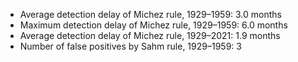 
* Average detection delay of Michez rule, 1929–1959:  3.0 months
* Maximum detection delay of Michez rule, 1929–1959:  6.0 months
* Average detection delay of Michez rule, 1929–2021:  1.9 months
* Number of false positives by Sahm rule, 1929–1959: 3

